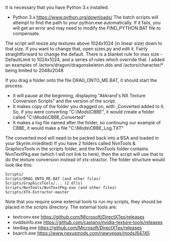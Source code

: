 It is necessary that you have Python 3.x installed.
- Python 3.x https://www.python.org/downloads/
The batch scripts will attempt to find the path to your python.exe automatically.  If it fails, you will get an error and may need to modify the FIND_PYTHON.BAT file to compensate.

The script will resize any textures above 1024x1024 (in linear size) down to that size.  If you want to change that, open sizes.py and edit it.  Fairly straightforward to change the default.
There is a blanket rule for max size - DefaultLimit to 1024x1024, and a series of rules which override that.
I added an examples of /actors/dragon/dragonskeleton.dds and /actors/character/* being limited to 2048x2048

If you drag a folder onto the file DRAG_ONTO_ME.BAT, it should start the process.
- It will pause at the beginning, displaying "Akkrand's NX Texture Conversion Scripts" and the version of the script.
- It makes  copy of the folder you dragged on, with _Converted added to it.  So, if you were converting "C:\Mods\CBBE", it would create a folder called "C:\Mods\CBBE_Converted"
- It makes a log file named after the folder, so continuing our example of CBBE, it would make a file "C:\Mods\CBBE_Log.TXT"

The converted mod will need to be packed back into a BSA and loaded in your Skyrim.ini(edited)
If you have 2 folders called NvnTools & GraphicsTools in the scripts folder, and the NvnTools folder contains NvnTextPkg.exe (which I will not link to here), then the script will use that to do the texture conversion instead of xtx-xtractor.
The folder structure would look like this:
```
Scripts/
Scripts/DRAG_ONTO_ME.BAT (and other files)
Scripts/GraphicsTools/... (2 dlls)
Scripts/NvnTools/NvnTextPkg.exe (and other files)
Scripts/XTX-Extractor-master
```

Note that you require some external tools to run my scripts, they should be placed in the scripts directory.
The external tools are:
- textconv.exe <https://github.com/Microsoft/DirectXTex/releases>
- nvddsinfo.exe <https://github.com/castano/nvidia-texture-tools/releases>
- texdiag.exe <https://github.com/Microsoft/DirectXTex/releases>
- bsarch.exe <https://www.nexusmods.com/newvegas/mods/64745>
